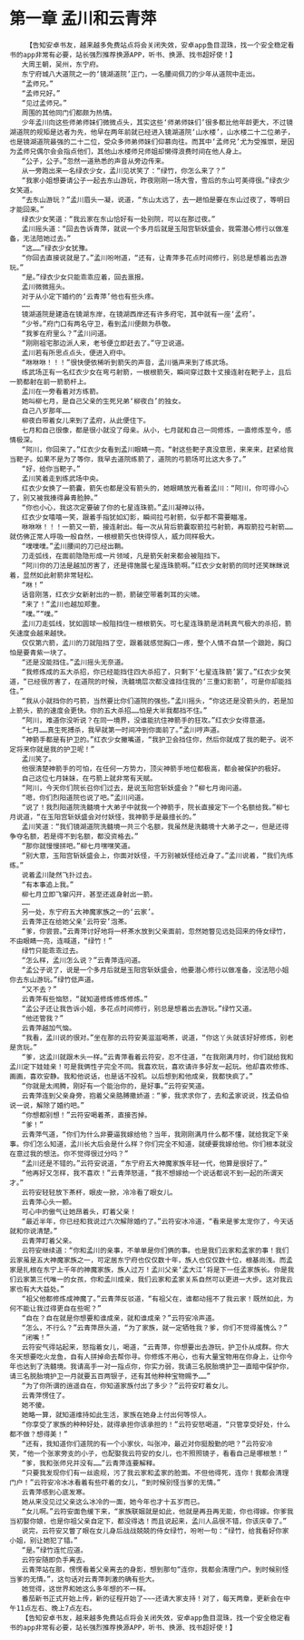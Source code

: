 # 第一章 孟川和云青萍
        【告知安卓书友，越来越多免费站点将会关闭失效，安卓app鱼目混珠，找一个安全稳定看书的app非常有必要，站长强烈推荐换源APP，听书、换源、找书超好使！】
       大周王朝，吴州，东宁府。
       东宁府城八大道院之一的‘镜湖道院’正门，一名腰间佩刀的少年从道院中走出。
       “孟师兄。”
       “孟师兄好。”
       “见过孟师兄。”
       周围的其他同门们都颇为热情。
       少年孟川向这些师弟师妹们微微点头，其实这些‘师弟师妹们’很多都比他年龄更大，不过镜湖道院的规矩是达者为先，他早在两年前就已经进入镜湖道院‘山水楼’，山水楼二十二位弟子，也是镜湖道院最强的二十二位，受众多师弟师妹们仰慕向往。而其中‘孟师兄’尤为受推崇，是因为孟师兄偶尔会会指点他们，其他山水楼师兄师姐却懒得浪费时间在他人身上。
       “公子，公子。”忽然一道熟悉的声音从旁边传来。
       从一旁跑出来一名绿衣少女，孟川见状笑了：“绿竹，你怎么来了？”
       “我家小姐想要请公子一起去东山游玩，昨夜刚刚一场大雪，雪后的东山可美得很。”绿衣少女笑道。
       “去东山游玩？”孟川眉头一凝，说道，“东山太远了，去一趟怕是要在东山过夜了，等明日才能回来。”
       绿衣少女笑道：“我云家在东山恰好有一处别院，可以在那过夜。”
       孟川摇头道：“回去告诉青萍，就说一个多月后就是玉阳宫斩妖盛会，我需潜心修行以做准备，无法陪她过去。”
       “这……”绿衣少女犹豫。
       “你回去直接说就是了。”孟川吩咐道，“还有，让青萍多花点时间修行，别总是想着出去游玩。”
       “是。”绿衣少女只能乖乖应着，回去禀报。
       孟川微微摇头。
       对于从小定下婚约的‘云青萍’他也有些头疼。
       ……
       镜湖道院是建造在镜湖东岸，在镜湖西岸还有许多府宅，其中就有一座‘孟府’。
       “少爷。”府门口有两名守卫，看到孟川便颇为恭敬。
       “我爹在府里么？”孟川问道。
       “刚刚祖宅那边派人来，老爷便立即赶去了。”守卫说道。
       孟川若有所思点点头，便进入府中。
       “咻咻咻！！！”很快便依稀听到箭矢的声音，孟川循声来到了练武场。
       练武场正有一名红衣少女在弯弓射箭，一根根箭矢，瞬间穿过数十丈接连射在靶子上，且后一箭都射在前一箭箭杆上。
       孟川在一旁看着对方练箭。
       她叫柳七月，是自己父亲的生死兄弟‘柳夜白’的独女。
       自己八岁那年……
       柳夜白带着女儿来到了孟府，从此便住下。
       七月和自己很像，都是很小就没了母亲。从小，七月就和自己一同修炼，一直修炼至今，感情极深。
       “阿川，你回来了。”红衣少女看到孟川眼睛一亮，“射这些靶子真没意思，来来来，赶紧给我当靶子。如果不是为了等你，我早去道院练箭了，道院的弓箭场可比这大多了。”
       “好，给你当靶子。”
       孟川笑着走到练武场中央。
       红衣少女换了一箭囊，箭矢也都是没有箭头的，她眼睛放光看着孟川：“阿川，你可得小心了，别又被我揍得鼻青脸肿。”
       “你也小心，我这次定要破了你的七星连珠箭。”孟川凝神以待。
       红衣少女嘻嘻一笑，跟着手指犹如幻影，瞬间拉弓射箭，似乎都不需要瞄准。
       咻咻咻！！！一箭又一箭，接连射出。每一次从背后箭囊取箭拉弓射箭，再取箭拉弓射箭……就仿佛正常人呼吸一般自然，一根根箭矢也快得惊人，威力同样极大。
       “噗噗噗。”孟川腰间的刀已经出鞘。
       刀走弧线，在面前隐隐形成一片领域，凡是箭矢射来都会被阻挡下。
       “阿川你的刀法是越加厉害了，还是得施展七星连珠箭啊。”红衣少女射箭的同时还笑眯眯说着，显然如此射箭非常轻松。
       “咻！”
       话音刚落，红衣少女新射出的一箭，箭破空带着刺耳的尖啸。
       “来了！”孟川也越加郑重。
       “噗。”“噗。”
       孟川刀走弧线，犹如圆球一般阻挡住一根根箭矢。可七星连珠箭是消耗真气极大的杀招，箭矢速度会越来越快。
       仅仅第六箭，孟川的刀就阻挡了空，跟着就感觉胸口一疼，整个人情不自禁一个踉跄，胸口怕是要青紫一块了。
       “还是没能挡住。”孟川摇头无奈道。
       “我修炼成的五大杀招，你已经能挡住四大杀招了，只剩下‘七星连珠箭’罢了。”红衣少女笑道，“已经很厉害了，在道院的时候，洗髓境层次都没谁挡住我的‘三重幻影箭’，可是你却能挡住。”
       “我从小就挡你的弓箭，当然要比你们道院的强些。”孟川摇头，“你这还是没箭头的，若是加上箭头，箭的速度会更快。你的五大杀招……怕是大半我都挡不住。”
       “阿川，难道你没听说？在同一境界，没谁能抗住神箭手的狂攻。”红衣少女得意道。
       “七月……真生死搏杀，我早就第一时间冲到你面前了。”孟川哼声道。
       “神箭手都是有护卫的。”红衣少女撇嘴道，“我护卫会挡住你，然后你就成了我的靶子。说不定将来你就是我的护卫呢！”
       孟川笑了。
       他很清楚神箭手的可怕，在任何一方势力，顶尖神箭手地位都极高，都会被保护的极好。
       自己这位七月妹妹，在弓箭上就非常有天赋。
       “阿川，今天你们院长召你们过去，是说玉阳宫斩妖盛会？”柳七月询问道。
       “嗯，你们烈阳道院也说了吧。”孟川问道。
       “说了！我烈阳道院洗髓境十大弟子中就我一个神箭手，院长直接定下一个名额给我。”柳七月说道，“在玉阳宫斩妖盛会对付妖怪，我神箭手是最擅长的。”
       孟川笑道：“我们镜湖道院洗髓境一共三个名额，我虽然是洗髓境十大弟子之一，但是还得争夺名额，若是得不到名额，都没资格去。”
       “那你就慢慢拼吧。”柳七月嘿嘿笑道。
       “别大意，玉阳宫斩妖盛会上，你面对妖怪，千万别被妖怪给近身了。”孟川说着，“我们先练练。”
       说着孟川陡然飞扑过去。
       “有本事追上我。”
       柳七月立即飞窜闪开，甚至还返身射出一箭。
       ……
       另一处，东宁府五大神魔家族之一的‘云家’。
       云青萍正在给她父亲‘云符安’泡茶。
       “爹，你尝尝。”云青萍讨好地将一杯茶水放到父亲面前，忽然她瞥见远处回来的侍女绿竹，不由眼睛一亮，连喊道，“绿竹！”
       绿竹只能乖乖过去。
       “怎么样，孟川怎么说？”云青萍连问道。
       “孟公子说了，说是一个多月后就是玉阳宫斩妖盛会，他要潜心修行以做准备，没法陪小姐你去东山游玩。”绿竹低声道。
       “又不去？”
       云青萍有些恼怒，“就知道修炼修炼修炼。”
       “孟公子还让我告诉小姐，多花点时间修行，别总是想着出去游玩。”绿竹又道。
       “他还管我？”
       云青萍越加气恼。
       “我看，孟川说的很对。”坐在那的云符安美滋滋喝茶，说道，“你这丫头就该好好修炼，别老是贪玩。”
       “爹，这孟川就跟木头一样。”云青萍看着云符安，忍不住道，“在我刚满月时，你们就给我和孟川定下娃娃亲！可是我俩性子完全不同。我喜欢玩，喜欢请许多好友一起玩。他却喜欢修炼、画画，喜欢安静。我和他说话，也是话不投机。以后想到和他成亲，我都快疯了。”
       “你就是太闹腾，刚好有一个能治你的，是好事。”云符安笑道。
       云青萍连到父亲身旁，抱着父亲胳膊撒娇道：“爹，我求求你了，去和孟家说说，找孟伯伯说一说，解除了婚约吧。”
       “你想都别想！”云符安喝着茶，直接否掉。
       “爹！”
       云青萍气道，“你们为什么非要逼我嫁给他？当年，我刚刚满月什么都不懂，就给我定下亲事。你们怎么知道，孟川长大后会是什么样？你们完全不知道，就硬要我嫁给他。你们根本就没在意过我的想法。你不觉得很过分吗？”
       “孟川还是不错的。”云符安说道，“东宁府五大神魔家族年轻一代，他算是很好了。”
       “他再好又怎样，我不喜欢！”云青萍怒道，“我不想嫁给一个说话都说不到一起的所谓天才。”
       云符安轻轻放下茶杯，眼皮一掀，冷冷看了眼女儿。
       云青萍心头一颤。
       可心中的傲气让她昂着头，盯着父亲！
       “最近半年，你已经和我说过六次解除婚约了。”云符安冰冷道，“看来是爹太宠你了，今天话就和你说清楚。”
       云青萍盯着父亲。
       云符安继续道：“你和孟川的亲事，不单单是你们俩的事。也是我们云家和孟家的事！我们云家虽是五大神魔家族之一，可定居东宁府也仅仅数十年，族人也仅仅数十位，根基尚浅。而孟家是扎根在东宁上千年的神魔家族，族人过万！孟川父亲‘孟大江’将是下一任孟家族长。你是我们云家第三代唯一的女孩，你和孟川成亲，我们云家和孟家关系自然可以更进一大步。这对我云家也有大大益处。”
       “祖父他都修炼成神魔了。”云青萍反驳道，“有祖父在，谁都动摇不了我云家！既然如此，为何不能让我过得更自在些呢？”
       “自在？自在就是你想要和谁成亲，就和谁成亲？”云符安冷声道。
       “怎么，不行么？”云青萍昂头道，“为了家族，就一定牺牲我？爹，你们不觉得羞愧么？”
       “闭嘴！”
       云符安气得站起来，怒指着女儿，喝道，“云青萍，你想要出去游玩，护卫仆从成群。你大冬天想要吃火龙鱼，自有人拼掉命去帮你寻。你修炼不用心，也有大量宝物用在你身上，让你今年也达到了洗髓境。我请高手一对一指点你，你实力弱，我请三名脱胎境护卫一直暗中保护你，请三名脱胎境护卫一月就要五百两银子，还有其他种种宝物赐予……”
       “为了你所谓的逍遥自在，你知道家族付出了多少？”云符安盯着女儿。
       云青萍愣住了。
       她不傻。
       她略一算，就知道维持如此生活，家族在她身上付出何等惊人。
       “你享受了家族的种种好处，就得承担你该承担的！”云符安怒喝道，“只管享受好处，什么都不做？想得美！”
       “还有，我知道你们道院的有一个小家伙，叫张冲，最近对你挺殷勤的吧？”云符安冷笑，“他一个张家旁支的小子，也配娶我云符安的女儿，也不照照镜子，看看自己是哪根葱！”
       “爹，我和张师兄并没有……”云青萍连要解释。
       “只要我发现你们有一丝逾规，污了我云家和孟家的脸面。不但他得死，连你！我都会清理门户！”云符安冷冰冰看着有些吓着的女儿，“到时候别怪当爹的无情。”
       云青萍感到心底发寒。
       她从来没见过父亲这么冰冷的一面，她今年也才十五岁而已。
       “女儿啊。”云符安面色缓下来，“家族联姻就是如此，他就是再丑再无能，你也得嫁。你爹我当初娶你娘，也是你祖父亲自定下，都没得选！而且说起来，孟川人品很不错，你该庆幸了。”
       说完，云符安又瞥了眼在女儿身后战战兢兢的侍女绿竹，吩咐一句：“绿竹，给我看好你家小姐，别让她犯了错。”
       “是。”绿竹连忙应道。
       云符安随即负手离去。
       云青萍站在那，愣愣看着父亲离去的身影，想到那句“连你，我都会清理门户。到时候别怪当爹的无情。”，这句话对云青萍刺激的确有些大。
       她觉得，这世界和她这么多年想的不一样。
       番茄新书正式开始上传，新的征程开始了~~~还请大家支持！对了，每天两章，更新会在中午11点左右、晚上7点左右。
       【告知安卓书友，越来越多免费站点将会关闭失效，安卓app鱼目混珠，找一个安全稳定看书的app非常有必要，站长强烈推荐换源APP，听书、换源、找书超好使！】